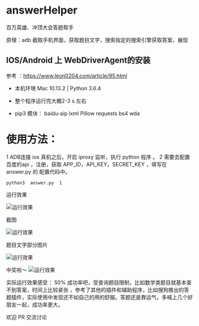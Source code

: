 # answerHelper
百万英雄、冲顶大会答题帮手

原理：adb 截取手机界面，获取题目文字，搜索指定的搜索引擎获取答案，展现 

## IOS/Android 上 WebDriverAgent的安装

参考 ：https://www.leon0204.com/article/95.html

- 本机环境 Mac 10.13.2 | Python 3.6.4 

-  整个程序运行完大概2-3 s 左右 


-  pip3 模块： baidu-aip  lxml  Pillow  requests bs4 wda

# 使用方法：
1 ADB连接 ios 真机之后，开启 iproxy 监听，执行 python 程序 。 2 需要去配置百度的api ，注册，获取 APP_ID，API_KEY，SECRET_KEY ，填写在 answer.py 的 配置代码中。

 ```python3  answer.py  1 ```
 
 
 运行效果
 
 
 ![运行效果](https://www.leon0204.com/img/github/answerHelper1.png)

 截图
 
 
 ![运行效果](https://www.leon0204.com/img/github/answerHelper2.png)
 
 题目文字部分图片
 
 
 ![运行效果](https://www.leon0204.com/img/github/answerHelper3.png)
 
 
 中奖啦～
  ![运行效果](https://www.leon0204.com/img/github/answerHelper4.png)
 
 
 实际运行效果感受：
 50% 成功率吧，受查询题目限制，比如数学类题目就基本查不到答案，时间上比较紧张 ，参考了其他的插件和辅助程序，比如搜狗推出的答题插件，实际使用中发现还不如自己的用的舒服。答题还是靠运气，多喊上几个好朋友一起，成功率更大。


欢迎 PR 交流讨论

   
